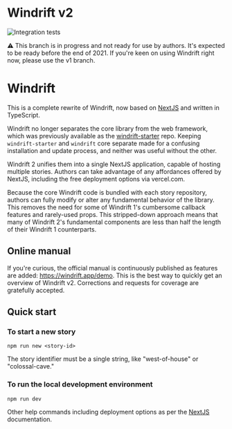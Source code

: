 # Windrift v2

![Integration tests](https://github.com/lizadaly/windrift/actions/workflows/cypress.yml/badge.svg)

⚠️ This branch is in progress and not ready for use by authors. It's expected to be ready before the end of 2021. If you're keen on using Windrift right now, please use the v1 branch.

# Windrift

This is a complete rewrite of Windrift, now based on
<a href="https://nextjs.org/">NextJS</a> and written in TypeScript.

Windrift no longer separates the core library from the web framework, which
was previously available as the <a href="https://github.com/lizadaly/windrift-starter/">windrift-starter</a> repo. Keeping `windrift-starter` and `windrift` core
separate made for a confusing installation and update process, and neither was useful
without the other.

Windrift 2 unifies them into a single NextJS application, capable of hosting
multiple stories. Authors can take advantage of any affordances
offered by NextJS, including the free deployment options via vercel.com.

Because the core Windrift code is bundled with each story repository,
authors can fully modify or alter any fundamental behavior of the
library. This removes the need for some of Windrift 1's cumbersome
callback features and rarely-used props. This stripped-down approach
means that many of Windrift 2's fundamental components are less than
half the length of their Windrift 1 counterparts.

## Online manual

If you're curious, the official manual is continuously published as features are added: https://windrift.app/demo. This is the best way to quickly get an overview of Windrift v2. Corrections and requests for coverage are gratefully accepted.

## Quick start

### To start a new story

```
npm run new <story-id>
```

The story identifier must be a single string, like "west-of-house" or "colossal-cave."


### To run the local development environment

```
npm run dev
```

Other help commands including deployment options as per the
<a href="https://nextjs.org/">NextJS</a> documentation.
